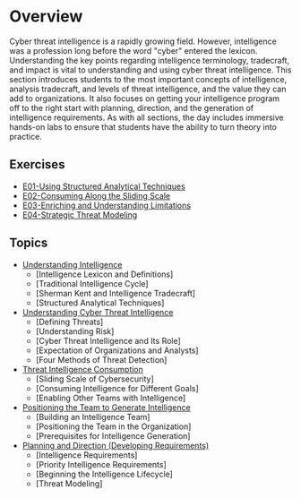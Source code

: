 # Overview

Cyber threat intelligence is a rapidly growing field. However, intelligence was a profession long before the word "cyber" entered the lexicon. Understanding the key points regarding intelligence terminology, tradecraft, and impact is vital to understanding and using cyber threat intelligence. This section introduces students to the most important concepts of intelligence, analysis tradecraft, and levels of threat intelligence, and the value they can add to organizations. It also focuses on getting your intelligence program off to the right start with planning, direction, and the generation of intelligence requirements. As with all sections, the day includes immersive hands-on labs to ensure that students have the ability to turn theory into practice.

## Exercises

* [E01-Using Structured Analytical Techniques](https://github.com/WeaveryHeavy/Threat-Intelligence-Tradecraft/blob/master/1%20Cyber%20Threat%20Intelligence%20and%20Requirements/Exercises/E01-Using%20Structured%20Analytical%20Techniques.md)
* [E02-Consuming Along the Sliding Scale](https://github.com/WeaveryHeavy/Threat-Intelligence-Tradecraft/blob/master/1%20Cyber%20Threat%20Intelligence%20and%20Requirements/Exercises/E02-Consuming%20Along%20the%20Sliding%20Scale)
* [E03-Enriching and Understanding Limitations](https://github.com/WeaveryHeavy/Threat-Intelligence-Tradecraft/blob/master/1%20Cyber%20Threat%20Intelligence%20and%20Requirements/Exercises/E03-Strategic%20Threat%20Modeling.md)
* [E04-Strategic Threat Modeling](https://github.com/WeaveryHeavy/Threat-Intelligence-Tradecraft/blob/master/1%20Cyber%20Threat%20Intelligence%20and%20Requirements/Exercises/E04-Enriching%20and%20Understanding%20Limitations.md)


## Topics

* [Understanding Intelligence](https://github.com/WeaveryHeavy/Threat-Intelligence-Tradecraft/tree/master/1%20Cyber%20Threat%20Intelligence%20and%20Requirements/Topics/01-Understanding%20Intelligence)
  * [Intelligence Lexicon and Definitions]
  * [Traditional Intelligence Cycle]
  * [Sherman Kent and Intelligence Tradecraft]
  * [Structured Analytical Techniques]
* [Understanding Cyber Threat Intelligence](https://github.com/WeaveryHeavy/Threat-Intelligence-Tradecraft/tree/master/1%20Cyber%20Threat%20Intelligence%20and%20Requirements/Topics/02-Understanding%20Cyber%20Threat%20Intelligence)
  * [Defining Threats]
  * [Understanding Risk]
  * [Cyber Threat Intelligence and Its Role]
  * [Expectation of Organizations and Analysts]
  * [Four Methods of Threat Detection]
* [Threat Intelligence Consumption](https://github.com/WeaveryHeavy/Threat-Intelligence-Tradecraft/tree/master/1%20Cyber%20Threat%20Intelligence%20and%20Requirements/Topics/03-Threat%20Intelligence%20Consumption)
  * [Sliding Scale of Cybersecurity]
  * [Consuming Intelligence for Different Goals]
  * [Enabling Other Teams with Intelligence]
* [Positioning the Team to Generate Intelligence](https://github.com/WeaveryHeavy/Threat-Intelligence-Tradecraft/tree/master/1%20Cyber%20Threat%20Intelligence%20and%20Requirements/Topics/04-Positioning%20the%20Team%20to%20Generate%20Intelligence)
  * [Building an Intelligence Team]
  * [Positioning the Team in the Organization]
  * [Prerequisites for Intelligence Generation]
* [Planning and Direction (Developing Requirements)](https://github.com/WeaveryHeavy/Threat-Intelligence-Tradecraft/tree/master/1%20Cyber%20Threat%20Intelligence%20and%20Requirements/Topics/05-Planning%20and%20Direction%20(Developing%20Requirements))
  * [Intelligence Requirements]
  * [Priority Intelligence Requirements]
  * [Beginning the Intelligence Lifecycle]
  * [Threat Modeling]
